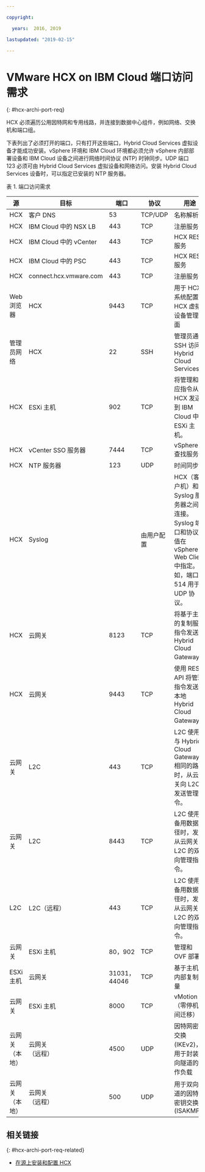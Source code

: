```yaml
---

copyright:

  years:  2016, 2019

lastupdated: "2019-02-15"

---
```

# VMware HCX on IBM Cloud 端口访问需求
{: #hcx-archi-port-req}

HCX 必须遍历公用因特网和专用线路，并连接到数据中心组件，例如网络、交换机和端口组。

下表列出了必须打开的端口，只有打开这些端口，Hybrid Cloud Services 虚拟设备才能成功安装。vSphere 环境和 IBM Cloud 环境都必须允许 vSphere 内部部署设备和 IBM Cloud 设备之间进行网络时间协议 (NTP) 时钟同步。UDP 端口 123 必须可由 Hybrid Cloud Services 虚拟设备和网络访问。安装 Hybrid Cloud Services 设备时，可以指定已安装的 NTP 服务器。

表 1. 端口访问需求

|源|目标|端口|协议|用途|服务|
|--------|--------------|------|----------|-----------------|----------|
|HCX|客户 DNS|53|TCP/UDP|名称解析|DNS|
|HCX|IBM Cloud 中的 NSX LB|443|TCP|注册服务|HTTPS|
|HCX|IBM Cloud 中的 vCenter|443|TCP|HCX REST 服务|HTTPS|
|HCX|IBM Cloud 中的 PSC|443|TCP|HCX REST 服务|HTTPS|
|HCX|connect.hcx.vmware.com|443|TCP|注册服务|HTTPS|
|Web 浏览器|HCX|9443|TCP|用于 HCX 系统配置的 HCX 虚拟设备管理界面|HTTPS|
|管理员网络|HCX|22|SSH|管理员通过 SSH 访问 Hybrid Cloud Services|SSH|
|HCX|ESXi 主机|902|TCP|将管理和供应指令从 HCX 发送到 IBM Cloud 中的 ESXi 主机。|内部|
|HCX|vCenter SSO 服务器|7444|TCP|vSphere 查找服务|  |
|HCX|NTP 服务器|123|UDP|时间同步| |
|HCX|Syslog|   |由用户配置|HCX（客户机）和 Syslog 服务器之间的连接。Syslog 端口和协议的值在 vSphere Web Client 中指定。例如，端口 514 用于 UDP 协议。| |
|HCX|云网关|8123|TCP|将基于主机的复制服务指令发送到 Hybrid Cloud Gateway。|HTTP|
|HCX|云网关|9443|TCP|使用 REST API 将管理指令发送到本地 Hybrid Cloud Gateway。|HTTP</br>HTTPS|
|云网关|L2C|443|TCP|L2C 使用与 Hybrid Cloud Gateway 相同的路径时，从云网关向 L2C 发送管理指令。|HTTP</br>HTTPS|
|云网关|L2C|8443|TCP|L2C 使用备用数据路径时，发送从云网关到 L2C 的双向管理指令。|HTTP</br>HTTPS|
|L2C|L2C（远程）|443|TCP|L2C 使用备用数据路径时，发送从云网关到 L2C 的双向管理指令。|HTTP</br>HTTPS|
|云网关|ESXi 主机|80，902|TCP|管理和 OVF 部署|内部|
|ESXi 主机|云网关|31031，44046|TCP|基于主机的内部复制流量|内部|
|云网关|ESXi 主机|8000|TCP|vMotion（零停机时间迁移）|  |
|云网关（本地）|云网关</br>（远程）|4500|UDP|因特网密钥交换 (IKEv2)，用于封装双向隧道的工作负载|IPSEC|
|云网关（本地）|云网关</br>（远程）|500|UDP|用于双向隧道的因特网密钥交换 (ISAKMP)|IPSEC|

## 相关链接
{: #hcx-archi-port-req-related}

* [在源上安装和配置 HCX](/docs/services/vmwaresolutions/archiref/hcx-archi?topic=vmware-solutions-hcx-archi-install-cfg-src)
